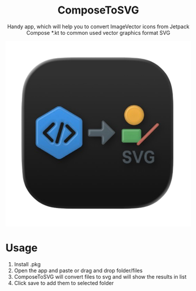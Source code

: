 <div align="center">

# ComposeToSVG

Handy app, which will help you to convert ImageVector icons from Jetpack Compose *.kt to common used vector graphics format SVG

![logo](https://raw.githubusercontent.com/T8RIN/ImageVectorToSVG/refs/heads/main/icon.png)


</div>


# Usage

1. Install .pkg
2. Open the app and paste or drag and drop folder/files
3. ComposeToSVG will convert files to svg and will show the results in list
4. Click save to add them to selected folder